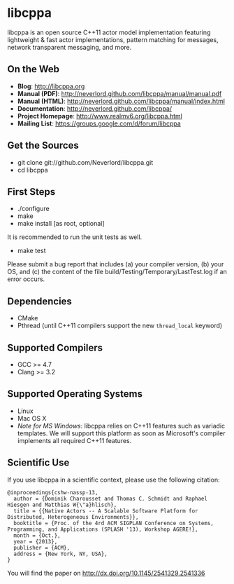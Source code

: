 libcppa
=======

libcppa is an open source C++11 actor model implementation featuring
lightweight & fast actor implementations, pattern matching for messages,
network transparent messaging, and more.


On the Web
----------

* __Blog__: http://libcppa.org
* __Manual (PDF)__: http://neverlord.github.com/libcppa/manual/manual.pdf
* __Manual (HTML)__: http://neverlord.github.com/libcppa/manual/index.html
* __Documentation__: http://neverlord.github.com/libcppa/
* __Project Homepage__: http://www.realmv6.org/libcppa.html
* __Mailing List__: https://groups.google.com/d/forum/libcppa


Get the Sources
---------------

* git clone git://github.com/Neverlord/libcppa.git
* cd libcppa


First Steps
-----------

* ./configure
* make
* make install [as root, optional]

It is recommended to run the unit tests as well.

* make test

Please submit a bug report that includes (a) your compiler version, (b) your OS,
and (c) the content of the file build/Testing/Temporary/LastTest.log
if an error occurs.


Dependencies
------------

* CMake
* Pthread (until C++11 compilers support the new `thread_local` keyword)


Supported Compilers
-------------------

* GCC >= 4.7
* Clang >= 3.2


Supported Operating Systems
---------------------------

* Linux
* Mac OS X
* *Note for MS Windows*: libcppa relies on C++11 features such as variadic templates. We will support this platform as soon as Microsoft's compiler implements all required C++11 features.


Scientific Use
--------------

If you use libcppa in a scientific context, please use the following citation:

```
@inproceedings{cshw-nassp-13,
  author = {Dominik Charousset and Thomas C. Schmidt and Raphael Hiesgen and Matthias W{\"a}hlisch},
  title = {{Native Actors -- A Scalable Software Platform for Distributed, Heterogeneous Environments}},
  booktitle = {Proc. of the 4rd ACM SIGPLAN Conference on Systems, Programming, and Applications (SPLASH '13), Workshop AGERE!},
  month = {Oct.},
  year = {2013},
  publisher = {ACM},
  address = {New York, NY, USA},
}
```

You will find the paper on http://dx.doi.org/10.1145/2541329.2541336
